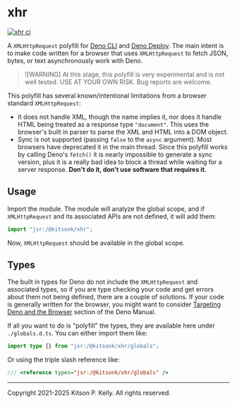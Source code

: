 # xhr

[![xhr ci](https://github.com/kitsonk/xhr/workflows/ci/badge.svg)](https://github.com/kitsonk/xhr)

A `XMLHttpRequest` polyfill for [Deno CLI](https://deno.land/) and
[Deno Deploy](https://deno.com/deploy/). The main intent is to make code written
for a browser that uses `XMLHttpRequest` to fetch JSON, bytes, or text
asynchronously work with Deno.

> ![WARNING]
> At this stage, this polyfill is very experimental and is not well tested. USE
> AT YOUR OWN RISK. Bug reports are welcome.

This polyfill has several known/intentional limitations from a browser standard
`XMLHttpRequest`:

- It does not handle XML, though the name implies it, nor does it handle HTML
  being treated as a response type `"document"`. This uses the browser's built
  in parser to parse the XML and HTML into a DOM object.
- Sync is not supported (passing `false` to the `async` argument). Most browsers
  have deprecated it in the main thread. Since this polyfill works by calling
  Deno's `fetch()` it is nearly impossible to generate a sync version, plus it
  is a really bad idea to block a thread while waiting for a server response.
  **Don't do it, don't use software that requires it.**

## Usage

Import the module. The module will analyze the global scope, and if
`XMLHttpRequest` and its associated APIs are not defined, it will add them:

```ts
import "jsr:/@kitsonk/xhr";
```

Now, `XMLHttpRequest` should be available in the global scope.

## Types

The built in types for Deno do not include the `XMLHttpRequest` and associated
types, so if you are type checking your code and get errors about them not being
defined, there are a couple of solutions. If your code is generally written for
the browser, you might want to consider
[Targeting Deno and the Browser](https://docs.deno.com/runtime/manual/advanced/typescript/configuration#targeting-deno-and-the-browser)
section of the Deno Manual.

If all you want to do is "polyfill" the types, they are available here under
`./globals.d.ts`. You can either import them like:

```ts
import type {} from "jsr:/@kitsonk/xhr/globals";
```

Or using the triple slash reference like:

```ts
/// <reference types="jsr:/@kitsonk/xhr/globals" />
```

---

Copyright 2021-2025 Kitson P. Kelly. All rights reserved.
